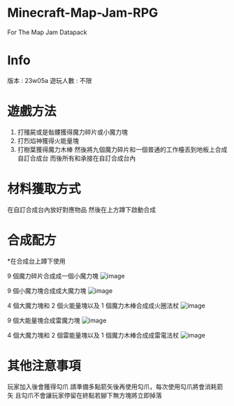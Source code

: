 # Minecraft-Map-Jam-RPG

For The Map Jam Datapack

# Info

版本 : 23w05a
遊玩人數 : 不限

# 遊戲方法

1. 打殭屍或是骷髏獲得魔力碎片或小魔力塊
2. 打烈焰神獲得火能量塊
3. 打樹葉獲得魔力木棒
   然後將九個魔力碎片和一個普通的工作檯丟到地板上合成自訂合成台
   而後所有和承接在自訂合成台內

# 材料獲取方式

在自訂合成台內放好對應物品
然後在上方蹲下啟動合成

# 合成配方

\*在合成台上蹲下使用

9 個魔力碎片合成成一個小魔力塊
![image](https://user-images.githubusercontent.com/92923578/216677963-bdf5eff1-ca58-4ac6-8959-c22c7d1cc531.png)

9 個小魔力塊合成成大魔力塊
![image](https://user-images.githubusercontent.com/92923578/216678276-4c8060a7-7973-4cd0-95b4-b1d8501acd14.png)

4 個大魔力塊和 2 個火能量塊以及 1 個魔力木棒合成成火圈法杖
![image](https://user-images.githubusercontent.com/92923578/216678489-7e0c84dc-5e9c-4bf3-9dfe-08312d2e86de.png)

9 個大能量塊合成雷魔力塊
![image](https://user-images.githubusercontent.com/92923578/216684779-cbab1f3d-97e1-46af-937a-84a53a60347c.png)

4 個大魔力塊和 2 個雷能量塊以及 1 個魔力木棒合成成雷電法杖
![image](https://user-images.githubusercontent.com/92923578/216678775-c9864f89-dddd-4304-8216-da405522aa83.png)

# 其他注意事項

玩家加入後會獲得勾爪
請準備多點箭矢後再使用勾爪，每次使用勾爪將會消耗箭矢
且勾爪不會讓玩家停留在終點若腳下無方塊將立即掉落
